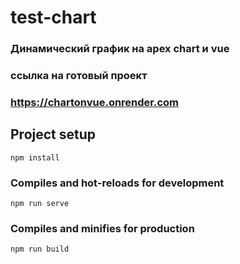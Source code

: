 # test-chart

### Динамический график на apex chart и vue

### ссылка на готовый проект

### https://chartonvue.onrender.com

## Project setup

```
npm install
```

### Compiles and hot-reloads for development

```
npm run serve
```

### Compiles and minifies for production

```
npm run build
```
